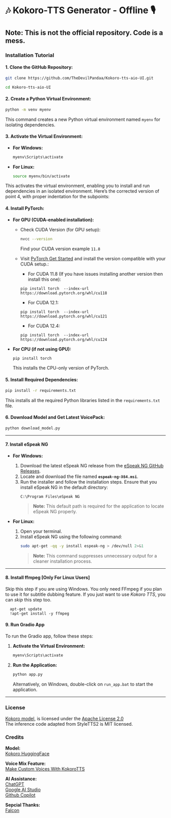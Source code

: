 # 🎶 Kokoro-TTS Generator - Offline 🎙️

**Note:** This is not the official repository. Code is a mess.<br>
---

### Installation Tutorial

#### 1. Clone the GitHub Repository:
```bash
git clone https://github.com/TheDevilPandaa/Kokoro-tts-aio-UI.git

cd Kokoro-tts-aio-UI
```

#### 2. Create a Python Virtual Environment:
```bash
python -m venv myenv
```
This command creates a new Python virtual environment named `myenv` for isolating dependencies.

#### 3. Activate the Virtual Environment:
- **For Windows:**
  ```bash
  myenv\Scripts\activate
  ```
- **For Linux:**
  ```bash
  source myenv/bin/activate
  ```
This activates the virtual environment, enabling you to install and run dependencies in an isolated environment.
Here’s the corrected version of point 4, with proper indentation for the subpoints:


#### 4. Install PyTorch:

- **For GPU (CUDA-enabled installation):**
  - Check CUDA Version (for GPU setup):
    ```bash
    nvcc --version
    ```
    Find your CUDA version example ```11.8```

  - Visit [PyTorch Get Started](https://pytorch.org/get-started/locally/) and install the version compatible with your CUDA setup.:<br>
    - For CUDA 11.8 (If you have issues installing another version then install this one):
    ```
    pip install torch  --index-url https://download.pytorch.org/whl/cu118
    ```
    - For CUDA 12.1:
    ```
    pip install torch  --index-url https://download.pytorch.org/whl/cu121
    ```
    - For CUDA 12.4:
    ```
    pip install torch  --index-url https://download.pytorch.org/whl/cu124
    ```
- **For CPU (if not using GPU):**
  ```bash
  pip install torch
  ```
  This installs the CPU-only version of PyTorch.


#### 5. Install Required Dependencies:
```bash
pip install -r requirements.txt
```
This installs all the required Python libraries listed in the `requirements.txt` file.

#### 6. Download Model and Get Latest VoicePack:
```bash
python download_model.py
```

---

#### 7. Install eSpeak NG

- **For Windows:**
  1. Download the latest eSpeak NG release from the [eSpeak NG GitHub Releases](https://github.com/espeak-ng/espeak-ng/releases/tag/1.51).
  2. Locate and download the file named **`espeak-ng-X64.msi`**.
  3. Run the installer and follow the installation steps. Ensure that you install eSpeak NG in the default directory:
     ```
     C:\Program Files\eSpeak NG
     ```
     > **Note:** This default path is required for the application to locate eSpeak NG properly.

- **For Linux:**
  1. Open your terminal.
  2. Install eSpeak NG using the following command:
     ```bash
     sudo apt-get -qq -y install espeak-ng > /dev/null 2>&1
     ```
     > **Note:** This command suppresses unnecessary output for a cleaner installation process.

---
#### 8. Install ffmpeg [Only For Linux Users]
Skip this step if you are using Windows.
You only need FFmpeg if you plan to use it for subtitle dubbing feature. If you just want to use *Kokoro TTS*, you can *skip* this step too.
```
  apt-get update
  !apt-get install -y ffmpeg
```

#### 9. Run Gradio App

To run the Gradio app, follow these steps:

1. **Activate the Virtual Environment:**
   ```bash
   myenv\Scripts\activate
   ```

2. **Run the Application:**
   ```bash
   python app.py
   ```

   Alternatively, on Windows, double-click on `run_app.bat` to start the application.

---

### License
[Kokoro model](https://huggingface.co/hexgrad/Kokoro-82M), is licensed under the [Apache License 2.0](https://www.apache.org/licenses/LICENSE-2.0)<br>
The inference code adapted from StyleTTS2 is MIT licensed.
### Credits
**Model:**<br>
[Kokoro HuggingFace](https://huggingface.co/hexgrad/Kokoro-82M)

**Voice Mix Feature:**<br>
[Make Custom Voices With KokoroTTS](https://huggingface.co/spaces/ysharma/Make_Custom_Voices_With_KokoroTTS)

**AI Assistance:** <br>
[ChatGPT](https://chatgpt.com/)<br>
[Google AI Studio](https://aistudio.google.com/)<br>
[Github Copilot](https://github.com/features/copilot)

**Sepcial Thanks:** <br>
[Falcon](https://github.com/NeuralFalconYT)
